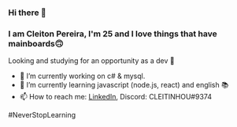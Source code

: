 ### Hi there 👋
### I am Cleiton Pereira, I'm 25 and I love things that have mainboards🙃
Looking and studying for an opportunity as a dev 👀
- 🔭 I’m currently working on c# & mysql.
- 🌱 I’m currently learning javascript (node.js, react) and english 📚
- 📫 How to reach me: 
      [LinkedIn](https://www.linkedin.com/in/cleiton-pereira-5b76273b/), 
       Discord: CLEITINHOU#9374

#NeverStopLearning
<!--
**cleitonpereira/cleitonpereira** is a ✨ _special_ ✨ repository because its `README.md` (this file) appears on your GitHub profile.

Here are some ideas to get you started:

- 🔭 I’m currently working on ...
- 🌱 I’m currently learning ...
- 👯 I’m looking to collaborate on ...
- 🤔 I’m looking for help with ...
- 💬 Ask me about ...
- 📫 How to reach me: ...
- 😄 Pronouns: ...
- ⚡ Fun fact: ...
-->
